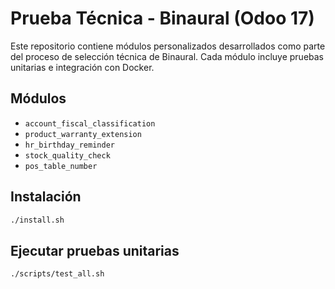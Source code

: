 # Prueba Técnica - Binaural (Odoo 17)

Este repositorio contiene módulos personalizados desarrollados como parte del proceso de selección técnica de Binaural. Cada módulo incluye pruebas unitarias e integración con Docker.

## Módulos

- `account_fiscal_classification`
- `product_warranty_extension`
- `hr_birthday_reminder`
- `stock_quality_check`
- `pos_table_number`

## Instalación

```bash
./install.sh
```

## Ejecutar pruebas unitarias

```bash
./scripts/test_all.sh
```
